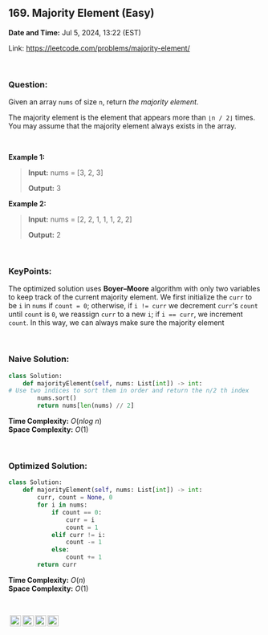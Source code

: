 ## 169. Majority Element (Easy)
**Date and Time:** Jul 5, 2024, 13:22 (EST)

Link: https://leetcode.com/problems/majority-element/

<br>

### Question:
Given an array `nums` of size `n`, return _the majority element_.

The majority element is the element that appears more than `⌊n / 2⌋` times. You may assume that the majority element always exists in the array.

<br>

**Example 1:**
> **Input:** nums = [3, 2, 3]
> 
> **Output:** 3

**Example 2:**
> **Input:** nums = [2, 2, 1, 1, 1, 2, 2]
> 
> **Output:** 2

<br>

### KeyPoints: 
The optimized solution uses **Boyer–Moore** algorithm with only two variables to keep track of the current majority element. We first initialize the `curr` to be `i` in `nums` if `count = 0`; otherwise, if `i != curr` we decrement `curr`'s `count` until `count` is `0`, we reassign `curr` to a new `i`; if `i == curr`, we increment `count`. In this way, we can always make sure the majority element

<br>

### Naive Solution:
```python
class Solution:
    def majorityElement(self, nums: List[int]) -> int:
# Use two indices to sort them in order and return the n/2 th index
        nums.sort()
        return nums[len(nums) // 2]
```
**Time Complexity:** $O(nlog\ n)$ <br>
**Space Complexity:** $O(1)$

<br>

### Optimized Solution:
```python
class Solution:
    def majorityElement(self, nums: List[int]) -> int:
        curr, count = None, 0
        for i in nums:
            if count == 0:
                curr = i
                count = 1
            elif curr != i:
                count -= 1
            else:
                count += 1
        return curr
```
**Time Complexity:** $O(n)$ <br>
**Space Complexity:** $O(1)$

<br>

<img style="height:22px!important;margin-left:3px;vertical-align:text-bottom;" src="https://mirrors.creativecommons.org/presskit/icons/cc.svg?ref=chooser-v1" alt="CC BY-NC-SA" title="CC BY-NC-SA"><img style="height:22px!important;margin-left:3px;vertical-align:text-bottom;" src="https://mirrors.creativecommons.org/presskit/icons/by.svg?ref=chooser-v1" alt="BY: credit must be given to the creator" title="BY: credit must be given to the creator"><img style="height:22px!important;margin-left:3px;vertical-align:text-bottom;" src="https://mirrors.creativecommons.org/presskit/icons/nc.svg?ref=chooser-v1" alt="NC: Only noncommercial uses of the work are permitted" title="NC: Only noncommercial uses of the work are permitted"><img style="height:22px!important;margin-left:3px;vertical-align:text-bottom;" src="https://mirrors.creativecommons.org/presskit/icons/sa.svg?ref=chooser-v1" alt="SA: Adaptations must be shared under the same terms" title="SA: Adaptations must be shared under the same terms">